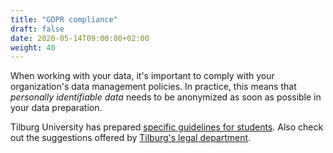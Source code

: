 ```yaml
---
title: "GDPR compliance"
draft: false
date: 2020-05-14T09:00:00+02:00
weight: 40
---
```


When working with your data, it's important to comply with your organization's data management policies. In practice, this means that *personally identifiable data* needs to be anonymized as soon as possible in your data preparation.

Tilburg University has prepared [specific guidelines for students](https://www.tilburguniversity.edu/sites/default/files/download/Student%20research%20and%20personal%20data%20in%20your%20research.pdf). Also check out the suggestions offered by [Tilburg's legal department](https://www.tilburguniversity.edu/intranet/legal-affairs/privacy/).
